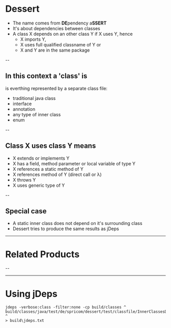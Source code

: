 # Dessert

- The name comes from **DE**pendency a**SSERT**
- It's about dependencies between classes 
- A class X depends on an other class Y if X uses Y,
  hence
  - X imports Y,
  - X uses full qualified classname of Y or
  - X and Y are in the same package

--

## In this context a 'class' is

is everthing represented by a separate class file:

- traditional java class
- interface
- annotation
- any type of inner class
- enum

--

## Class X uses class Y means

- X extends or implements Y
- X has a field, method parameter or local variable of type Y
- X references a static method of Y
- X references method of Y (direct call or λ)
- X throws Y
- X uses generic type of Y

--

## Special case 

- A static inner class does not depend on it's surrounding class
- Dessert tries to produce the same results as jDeps

---

# Related Products

--

---

# Using jDeps

    jdeps -verbose:class -filter:none -cp build/classes ^
    build/classes/java/test/de/spricom/dessert/test/classfile/InnerClassesDependenciesTest* ^
    > build\jdeps.txt

